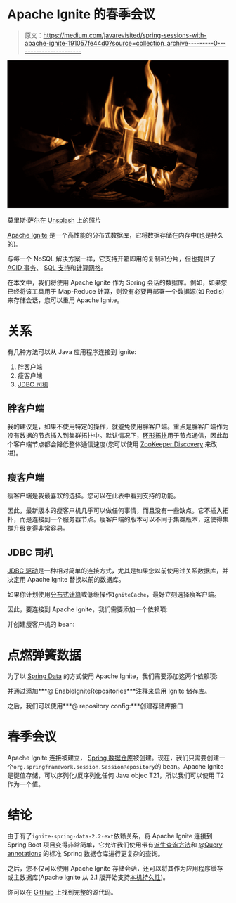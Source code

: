 # Apache Ignite 的春季会议

> 原文：<https://medium.com/javarevisited/spring-sessions-with-apache-ignite-191057fe44d0?source=collection_archive---------0----------------------->

![](img/743269007f49ada6696de0163a3c32fd.png)

莫里斯·萨尔在 [Unsplash](https://unsplash.com?utm_source=medium&utm_medium=referral) 上的照片

[Apache Ignite](https://ignite.apache.org/) 是一个高性能的分布式数据库，它将数据存储在内存中(也是持久的)。

与每一个 NoSQL 解决方案一样，它支持开箱即用的复制和分片，但也提供了 [ACID 事务](https://ignite.apache.org/features/acid-transactions.html)、 [SQL 支持](https://ignite.apache.org/docs/latest/SQL/sql-introduction)和[计算网格](https://www.gridgain.com/docs/latest/developers-guide/distributed-computing/distributed-computing)。

在本文中，我们将使用 Apache Ignite 作为 Spring 会话的数据库。例如，如果您已经将该工具用于 Map-Reduce 计算，则没有必要再部署一个数据源(如 Redis)来存储会话，您可以重用 Apache Ignite。

# 关系

有几种方法可以从 Java 应用程序连接到 ignite:

1.  胖客户端
2.  瘦客户端
3.  [JDBC 司机](https://javarevisited.blogspot.com/2015/07/javasqlsqlexception-no-suitable-driver-found-jdbc.html#axzz6v01lJ700)

## 胖客户端

我的建议是，如果不使用特定的操作，就避免使用胖客户端。重点是胖客户端作为没有数据的节点插入到集群拓扑中。默认情况下，[环形拓扑](https://en.wikipedia.org/wiki/Ring_network)用于节点通信，因此每个客户端节点都会降低整体通信速度(您可以使用 [ZooKeeper Discovery](https://www.gridgain.com/docs/latest/developers-guide/clustering/zookeeper-discovery) 来改进)。

## 瘦客户端

瘦客户端是我最喜欢的选择。您可以在此表中看到支持的功能。

因此，最新版本的瘦客户机几乎可以做任何事情，而且没有一些缺点。它不插入拓扑，而是连接到一个服务器节点。瘦客户端的版本可以不同于集群版本，这使得集群升级变得非常容易。

## JDBC 司机

[JDBC 驱动](https://www.gridgain.com/docs/latest/developers-guide/SQL/JDBC/jdbc-client-driver)是一种相对简单的连接方式，尤其是如果您以前使用过关系数据库，并决定用 Apache Ignite 替换以前的数据库。

如果你计划使用[分布式计算](https://www.gridgain.com/docs/latest/developers-guide/distributed-computing/distributed-computing)或低级操作`IgniteCache`，最好立刻选择瘦客户端。

因此，要连接到 Apache Ignite，我们需要添加一个依赖项:

并创建瘦客户机的 bean:

# 点燃弹簧数据

为了以 [Spring Data](https://spring.io/projects/spring-data) 的方式使用 Apache Ignite，我们需要添加这两个依赖项:

并通过添加***@ EnableIgniteRepositories***注释来启用 Ignite 储存库。

之后，我们可以使用***@ repository config:***创建存储库接口

# 春季会议

Apache Ignite 连接被建立， [Spring 数据仓库](https://www.java67.com/2021/01/spring-data-jpa-interview-questions-answers-java.html)被创建。现在，我们只需要创建一个`org.springframework.session.SessionRepository`的 bean。Apache Ignite 是键值存储，可以序列化/反序列化任何 Java objec T21，所以我们可以使用 T2 作为一个值。

# 结论

由于有了`ignite-spring-data-2.2-ext`依赖关系，将 Apache Ignite 连接到 Spring Boot 项目变得非常简单，它允许我们使用带有[派生查询方法](https://spring.getdocs.org/en-US/spring-data-docs/spring-data-jpa/reference/jpa.repositories/jpa.query-methods.html)和 [@Query annotations](https://javarevisited.blogspot.com/2021/09/spring-data-jpa-query-example-tutorial.html) 的标准 Spring 数据仓库进行更复杂的查询。

之后，您不仅可以使用 Apache Ignite 存储会话，还可以将其作为应用程序缓存或主数据库(Apache Ignite 从 2.1 版开始支持[本机持久性](https://ignite.apache.org/docs/latest/persistence/native-persistence))。

你可以在 [GitHub](https://github.com/wirtsleg/spring-sessions-with-apache-ignite) 上找到完整的源代码。